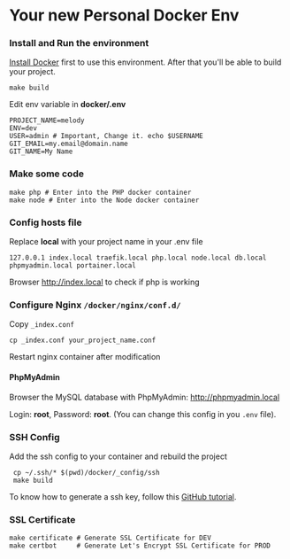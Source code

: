Your new Personal Docker Env
============================

### Install and Run the environment

[Install Docker](http://docs.docker.com/engine/installation/) first to use this environment.
After that you'll be able to build your project.

    make build

Edit env variable in **docker/.env**

    PROJECT_NAME=melody
    ENV=dev
    USER=admin # Important, Change it. echo $USERNAME 
    GIT_EMAIL=my.email@domain.name
    GIT_NAME=My Name

### Make some code

    make php # Enter into the PHP docker container
    make node # Enter into the Node docker container

### Config hosts file

Replace **local** with your project name in your .env file
 
    127.0.0.1 index.local traefik.local php.local node.local db.local phpmyadmin.local portainer.local

Browser http://index.local to check if php is working

### Configure Nginx `/docker/nginx/conf.d/`
Copy `_index.conf`

`cp _index.conf your_project_name.conf`

Restart nginx container after modification

#### PhpMyAdmin

Browser the MySQL database with PhpMyAdmin: http://phpmyadmin.local

Login: **root**, Password: **root**. (You can change this config in you `.env` file).

### SSH Config

Add the ssh config to your container and rebuild the project

     cp ~/.ssh/* $(pwd)/docker/_config/ssh
     make build

To know how to generate a ssh key,
follow this [GitHub tutorial](https://help.github.com/articles/generating-ssh-keys/).

### SSL Certificate

    make certificate # Generate SSL Certificate for DEV
    make certbot     # Generate Let's Encrypt SSL Certificate for PROD
